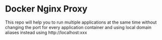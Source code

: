 # Docker Nginx Proxy

This repo will help you to run multiple applications at the same time without changing the port for every application container and using local domain aliases instead using http://localhost:xxx